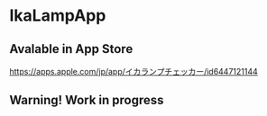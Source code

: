 # IkaLampApp

## Avalable in App Store
https://apps.apple.com/jp/app/イカランプチェッカー/id6447121144

## Warning! Work in progress

